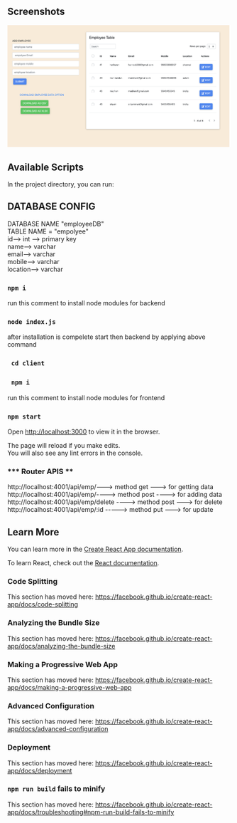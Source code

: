 ## Screenshots

![screenShots](/screenshots/dashboard.png)

## Available Scripts

In the project directory, you can run:
<br />

## DATABASE CONFIG

DATABASE NAME "employeeDB"<br />
TABLE NAME = "empolyee"<br />
id--> int --> primary key<br />
name--> varchar<br />
email--> varchar<br />
mobile--> varchar<br />
location--> varchar<br />

### `npm i`

run this comment to install node modules for backend<br />

### `node index.js`

after installation is compelete start then backend by applying above command<br />

### ` cd client`

### ` npm i`

run this comment to install node modules for frontend <br />

### `npm start`

Open [http://localhost:3000](http://localhost:3000) to view it in the browser.<br />

The page will reload if you make edits.<br />
You will also see any lint errors in the console.

### **\*\*\*** Router APIS **\*\***

http://localhost:4001/api/emp/---> method get ---> for getting data<br />
http://localhost:4001/api/emp/----> method post ----> for adding data<br />
http://localhost:4001/api/emp/delete ----> method post ---> for delete<br />
http://localhost:4001/api/emp/:id -----> method put ---> for update<br />

## Learn More

You can learn more in the [Create React App documentation](https://facebook.github.io/create-react-app/docs/getting-started).

To learn React, check out the [React documentation](https://reactjs.org/).

### Code Splitting

This section has moved here: https://facebook.github.io/create-react-app/docs/code-splitting

### Analyzing the Bundle Size

This section has moved here: https://facebook.github.io/create-react-app/docs/analyzing-the-bundle-size

### Making a Progressive Web App

This section has moved here: https://facebook.github.io/create-react-app/docs/making-a-progressive-web-app

### Advanced Configuration

This section has moved here: https://facebook.github.io/create-react-app/docs/advanced-configuration

### Deployment

This section has moved here: https://facebook.github.io/create-react-app/docs/deployment

### `npm run build` fails to minify

This section has moved here: https://facebook.github.io/create-react-app/docs/troubleshooting#npm-run-build-fails-to-minify
